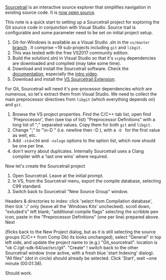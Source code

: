 [Sourcetrail](https://www.sourcetrail.com) is an interactive source explorer that simplifies navigation in existing source code. It is [now open source](https://www.sourcetrail.com/blog/open_source/).

This note is a quick start to setting up a Sourcetrail project for exploring the Git source code in conjunction with Visual Studio. Source trail is configurable and some parameter need to be set on initial project setup.  

1. Git-for-Windows is available as a Visual Studio .sln in the `vs/master` [branch](https://github.com/git-for-windows/git/tree/vs/master) . It comprise ~19 sub-projects including `git` and `libgit`.
2. This was tested with the free VS2017 community edition.
3. Build the solution(.sln) in Visual Studio so that it's `vcpkg` dependencies are downloaded and compiled (may take some time).
4. Download and install the Sourcetrail software. Check the [documentation](https://www.sourcetrail.com/documentation/), especially the [intro video](https://youtu.be/7fguPwKR_7Y).
5. Download and install the [VS Sourcetrail Extension](https://marketplace.visualstudio.com/items?itemName=vs-publisher-1208751.SourcetrailExtension).

For Git, Sourcetrail will need it's pre-processor dependencies which are numerous, so let's extract them from Visual Studio. We need to collect the main preprocessor directives from `libgit` (which everything depends on) and `git`.

1. Browse the VS project properties. Find the C/C++ tab list, open find 'Preprocessor', then (see top of list) "Preprocessor Definitions" with a long list of ";" separated values. Copy them for both `git` and `libgit`. 
2. Change ";" to "\n-D " (i.e. newline then -D ), with a `-D ` for the first value as well, etc.
3. Add `-std=C99` and `-nologo` options to the option list, which now should be one per line.
4. don't worry about duplicates. Internally Sourcetrail uses a Clang compiler with a 'last one wins' where required.

Now let's create the Sourcetrail project
1. Open Sourcetrail. Leave at the initial prompt.
2. In VS, from the Sourcetrail menu, export the compile database, selecting C99 standard.
3. Switch back to Sourcetrail "New Source Group" window.

Headers & directories to index: click 'select from Compilation database', then tick './' only (leave all the 'Windows Kits' unchecked). scroll down, "exluded's" left blank; 
"additional compile flags" selecting the scribble pen icon, paste in the "Preprocessor Definitions" (one per line) prepared above.
Next

(flicks back to the New Project dialog, but as it is still selecting the source groups (C/C++ from Comp Db) its looks unchanged), select "General" in top left side, and update the project name to (e.g.) "Git_sourcetrail". location is "ok C:/git-sdk-64/usr/src/git".
"Create" !
switch back to the other Sourcetrail window (now active, with a fresh blue 'start Indexing' dialog). "All files" (dot in circle) should already be selected.
Click 'Start', wait ~one minute (00:01:38).

Should work.